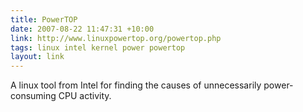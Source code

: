 ```yaml
---
title: PowerTOP
date: 2007-08-22 11:47:31 +10:00
link: http://www.linuxpowertop.org/powertop.php
tags: linux intel kernel power powertop
layout: link
---
```

A linux tool from Intel for finding the causes of unnecessarily power-consuming CPU activity.
